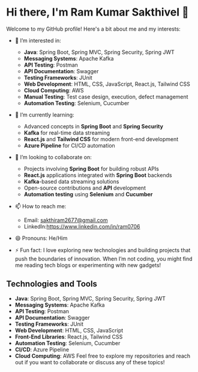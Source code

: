 # Hi there, I'm Ram Kumar Sakthivel 👋

Welcome to my GitHub profile! Here's a bit about me and my interests:

- 👀 I’m interested in:
  - **Java**: Spring Boot, Spring MVC, Spring Security, Spring JWT
  - **Messaging Systems**: Apache Kafka
  - **API Testing**: Postman
  - **API Documentation**: Swagger
  - **Testing Frameworks**: JUnit
  - **Web Development**: HTML, CSS, JavaScript, React.js, Tailwind CSS
  - **Cloud Computing**: AWS
  - **Manual Testing**: Test case design, execution, defect management
  - **Automation Testing**: Selenium, Cucumber

- 🌱 I’m currently learning:
  - Advanced concepts in **Spring Boot** and **Spring Security**
  - **Kafka** for real-time data streaming
  - **React.js** and **Tailwind CSS** for modern front-end development
  - **Azure Pipeline** for CI/CD automation
    
- 💞️ I’m looking to collaborate on:
  - Projects involving **Spring Boot** for building robust APIs
  - **React.js** applications integrated with **Spring Boot** backends
  - **Kafka**-based data streaming solutions
  - Open-source contributions and **API** development
  - **Automation testing** using **Selenium** and **Cucumber**

- 📫 How to reach me:
  - Email: sakthiram2677@gmail.com
  - LinkedIn:https://www.linkedin.com/in/ram0706
    
- 😄 Pronouns: He/Him
  
- ⚡ Fun fact: I love exploring new technologies and building projects that push the boundaries of innovation. When I’m not coding, you might find me reading tech blogs or experimenting with new gadgets!

## Technologies and Tools
- **Java**: Spring Boot, Spring MVC, Spring Security, Spring JWT
- **Messaging Systems**: Apache Kafka
- **API Testing**: Postman
- **API Documentation**: Swagger
- **Testing Frameworks**: JUnit
- **Web Development**: HTML, CSS, JavaScript
- **Front-End Libraries**: React.js, Tailwind CSS
- **Automation Testing**: Selenium, Cucumber
- **CI/CD**: Azure Pipeline
- **Cloud Computing**: AWS
Feel free to explore my repositories and reach out if you want to collaborate or discuss any of these topics!


<!---
Ramkumar0706/Ramkumar0706 is a ✨ special ✨ repository because its `README.md` (this file) appears on your GitHub profile.
You can click the Preview link to take a look at your changes.
--->
